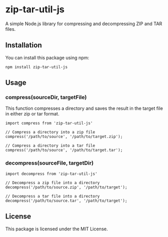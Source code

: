 # zip-tar-util-js

A simple Node.js library for compressing and decompressing ZIP and TAR files.

## Installation

You can install this package using npm:

```
npm install zip-tar-util-js
```

## Usage

### compress(sourceDir, targetFile)

This function compresses a directory and saves the result in the target file in either zip or tar format.

```
import compress from 'zip-tar-util-js'

// Compress a directory into a zip file
compress('/path/to/source', '/path/to/target.zip');

// Compress a directory into a tar file
compress('/path/to/source', '/path/to/target.tar');
```
### decompress(sourceFile, targetDir)

```
import decompress from 'zip-tar-util-js'

// Decompress a zip file into a directory
decompress('/path/to/source.zip', '/path/to/target');

// Decompress a tar file into a directory
decompress('/path/to/source.tar', '/path/to/target');

```

## License

This package is licensed under the MIT License.